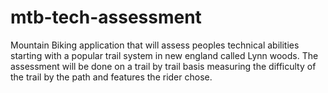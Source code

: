 # mtb-tech-assessment
Mountain Biking application that will assess peoples technical abilities starting with a popular trail system in new england called Lynn woods. The assessment will be done on a trail by trail basis measuring the difficulty of the trail by the path and features the rider chose.
